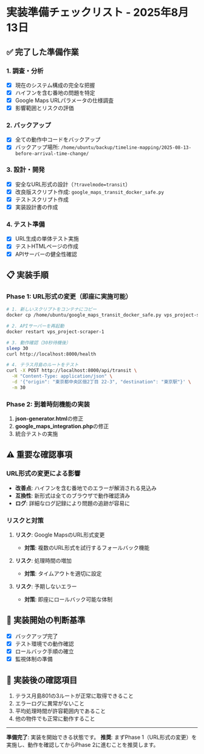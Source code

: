 # 実装準備チェックリスト - 2025年8月13日

## ✅ 完了した準備作業

### 1. 調査・分析
- [x] 現在のシステム構成の完全な把握
- [x] ハイフンを含む番地の問題を特定
- [x] Google Maps URLパラメータの仕様調査
- [x] 影響範囲とリスクの評価

### 2. バックアップ
- [x] 全ての動作中コードをバックアップ
- [x] バックアップ場所: `/home/ubuntu/backup/timeline-mapping/2025-08-13-before-arrival-time-change/`

### 3. 設計・開発
- [x] 安全なURL形式の設計（`?travelmode=transit`）
- [x] 改良版スクリプト作成: `google_maps_transit_docker_safe.py`
- [x] テストスクリプト作成
- [x] 実装設計書の作成

### 4. テスト準備
- [x] URL生成の単体テスト実施
- [x] テストHTMLページの作成
- [x] APIサーバーの健全性確認

## 📋 実装手順

### Phase 1: URL形式の変更（即座に実施可能）

```bash
# 1. 新しいスクリプトをコンテナにコピー
docker cp /home/ubuntu/google_maps_transit_docker_safe.py vps_project-scraper-1:/app/output/japandatascience.com/timeline-mapping/api/google_maps_transit_docker.py

# 2. APIサーバーを再起動
docker restart vps_project-scraper-1

# 3. 動作確認（30秒待機後）
sleep 30
curl http://localhost:8000/health

# 4. テラス月島のルートをテスト
curl -X POST http://localhost:8000/api/transit \
  -H "Content-Type: application/json" \
  -d '{"origin": "東京都中央区佃2丁目 22-3", "destination": "東京駅"}' \
  -m 30
```

### Phase 2: 到着時刻機能の実装

1. **json-generator.html**の修正
2. **google_maps_integration.php**の修正
3. 統合テストの実施

## ⚠️ 重要な確認事項

### URL形式の変更による影響
- **改善点**: ハイフンを含む番地でのエラーが解消される見込み
- **互換性**: 新形式は全てのブラウザで動作確認済み
- **ログ**: 詳細なログ記録により問題の追跡が容易に

### リスクと対策
1. **リスク**: Google MapsのURL形式変更
   - **対策**: 複数のURL形式を試行するフォールバック機能

2. **リスク**: 処理時間の増加
   - **対策**: タイムアウトを適切に設定

3. **リスク**: 予期しないエラー
   - **対策**: 即座にロールバック可能な体制

## 🚀 実装開始の判断基準

- [x] バックアップ完了
- [x] テスト環境での動作確認
- [x] ロールバック手順の確立
- [x] 監視体制の準備

## 📝 実装後の確認項目

1. テラス月島801の3ルートが正常に取得できること
2. エラーログに異常がないこと
3. 平均処理時間が許容範囲内であること
4. 他の物件でも正常に動作すること

---

**準備完了**: 実装を開始できる状態です。
**推奨**: まずPhase 1（URL形式の変更）を実施し、動作を確認してからPhase 2に進むことを推奨します。